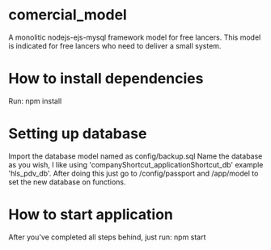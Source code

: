 # comercial_model
A monolitic nodejs-ejs-mysql framework model for free lancers.
This model is indicated for free lancers who need to deliver a small system.

# How to install dependencies
Run: npm install

# Setting up database
Import the database model named as config/backup.sql
Name the database as you wish, I like using 'companyShortcut_applicationShortcut_db' example 'hls_pdv_db'.
After doing this just go to /config/passport and /app/model to set the new database on functions.

# How to start application
After you've completed all steps behind, just run: npm start
